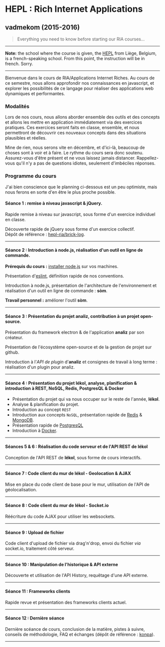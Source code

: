 # HEPL : Rich Internet Applications

## vadmekom (2015-2016)

> Everything you need to know before starting our RIA courses...

* * *

**Note:** the school where the course is given, the [HEPL](http://www.provincedeliege.be/hauteecole) from Liège, Belgium, is a french-speaking school. From this point, the instruction will be in french. Sorry.

* * *

Bienvenue dans le cours de RIA/Applications Internet Riches. Au cours de ce semestre, nous allons approfondir nos connaissances en javascript, et explorer les possibilités de ce langage pour réaliser des applications web dynamiques et performantes.

### Modalités

Lors de nos cours, nous allons aborder ensemble des outils et des concepts et allons les mettre en application immédiatement via des exercices pratiques.
Ces exercices seront faits en classe, ensemble, et nous permettront de découvrir ces nouveaux concepts dans des situations plausibles et réelles.

Mine de rien, nous serons vite en décembre, et d'ici-là, beaucoup de choses sont à voir et à faire.
Le rythme du cours sera donc soutenu. Assurez-vous d'être présent et ne vous laissez jamais distancer. Rappellez-vous qu'il n'y a pas de questions idiotes, seulement d'imbéciles réponses.

### Programme du cours

J'ai bien conscience que le planning ci-dessous est un peu optimiste, mais nous ferons en sorte d'en être le plus proche possible.

#### Séance 1 : remise à niveau javascript & jQuery.

Rapide remise à niveau sur javascript, sous forme d'un exercice individuel en classe.

Découverte rapide de jQuery sous forme d'un exercice collectif.  
Dépôt de référence : [hepl-ria/brick-log](https://github.com/hepl-ria/brick-log).

* * *

#### Séance 2 : Introduction à node.js, réalisation d'un outil en ligne de commande.

**Prérequis du cours :** [installer node.js](https://nodejs.org) sur vos machines.

Présentation d'[eslint](http://eslint.org), définition rapide de nos conventions.

Introduction à node.js, présentation de l'architecture de l'environnement et réalisation d'un outil en ligne de commande : **sòm**.

**Travail personnel :** améliorer l'outil **sòm**.

* * *

#### Séance 3 : Présentation du projet **analiz**, contribution à un projet open-source.

Présentation du framework electron & de l'application **analiz** par son créateur.

Présentation de l'écosystème open-source et de la gestion de projet sur github.

Introduction à l'*API de plugin* d'**analiz** et consignes de travail à long terme : réalisation d'un plugin pour analiz.

* * *

#### Séance 4 : Présentation du projet **lékol**, analyse, planification & introduction à REST, NoSQL, Redis, PostgresQL & Docker

* Présentation du projet qui va nous occuper sur le reste de l'année, **lékol**.
* Analyse & planification du projet.
* Introduction au concept `REST`
* Introduction aux concepts `NoSQL`, présentation rapide de [Redis](http://redis.io) & [MongoDB](http://www.mongodb.org).
* Présentation rapide de [PostgresQL](http://www.postgresql.org)
* Introduction à [Docker](http://www.docker.com).

* * *

#### Séances 5 & 6 : Réalisation du code serveur et de l'API REST de **lékol**

Conception de l'API REST de **lékol**, sous forme de cours interactifs.

* * *

#### Séance 7 : Code client du mur de **lékol** - Geolocation & AJAX

Mise en place du code client de base pour le mur, utilisation de l'API de géolocalisation.

* * *

#### Séance 8 : Code client du mur de **lékol** - Socket.io

Réécriture du code AJAX pour utiliser les websockets.

* * *

#### Séance 9 : Upload de fichier

Code client d'upload de fichier via drag'n'drop, envoi du fichier *via* socket.io, traitement côté serveur.

* * *

#### Séance 10 : Manipulation de l'historique & API externe

Découverte et utilisation de l'API History, requêtage d'une API externe.

* * *

#### Séance 11 : Frameworks clients

Rapide revue et présentation des frameworks clients actuel.

* * *

#### Séance 12 : Dernière séance

Dernière scéance de cours, conclusion de la matière, pistes à suivre, conseils de méthodologie, FAQ et échanges (dépôt de référence : [konpa](https://github.com/leny/konpa)).

* * *
